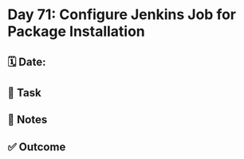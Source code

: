 # Day 71: Configure Jenkins Job for Package Installation

## 🗓️ Date:

## 🎯 Task

## 📝 Notes

## ✅ Outcome

